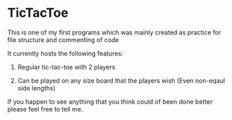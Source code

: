 # TicTacToe
This is one of my first programs which was mainly created
as practice for file structure and commenting of code

It currently hosts the following features:

1) Regular tic-tac-toe with 2 players

2) Can be played on any size board that the players wish
(Even non-eqaul side lengths)

If you happen to see anything that you think could of been
done better please feel free to tell me.
